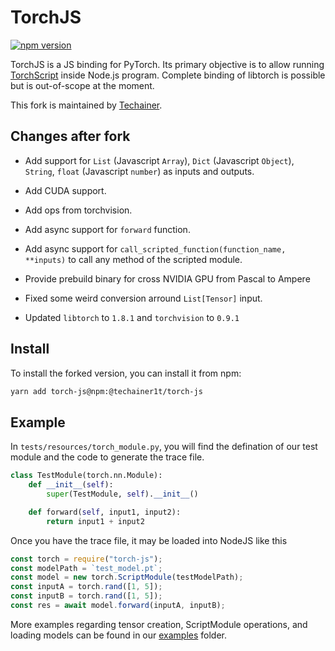 # TorchJS

[![npm version](https://badge.fury.io/js/%40techainer1t%2Ftorch-js.svg)](https://badge.fury.io/js/%40techainer1t%2Ftorch-js)

TorchJS is a JS binding for PyTorch. Its primary objective is to allow running [TorchScript](https://pytorch.org/docs/master/jit.html) inside Node.js program. Complete binding of libtorch is possible but is out-of-scope at the moment.

This fork is maintained by [Techainer](https://techainer.com).
## Changes after fork

- Add support for `List` (Javascript `Array`), `Dict` (Javascript `Object`), `String`, `float` (Javascript `number`) as inputs and outputs.

- Add CUDA support.

- Add ops from torchvision.

- Add async support for `forward` function.

- Add async support for `call_scripted_function(function_name, **inputs)` to call any method of the scripted module.

- Provide prebuild binary for cross NVIDIA GPU from Pascal to Ampere

- Fixed some weird conversion arround `List[Tensor]` input.

- Updated `libtorch` to `1.8.1` and `torchvision` to `0.9.1`

## Install

To install the forked version, you can install it from npm:

```bash
yarn add torch-js@npm:@techainer1t/torch-js
```

## Example

In `tests/resources/torch_module.py`, you will find the defination of our test module and the code to generate the trace file.

```python
class TestModule(torch.nn.Module):
    def __init__(self):
        super(TestModule, self).__init__()

    def forward(self, input1, input2):
        return input1 + input2
```

Once you have the trace file, it may be loaded into NodeJS like this

```javascript
const torch = require("torch-js");
const modelPath = `test_model.pt`;
const model = new torch.ScriptModule(testModelPath);
const inputA = torch.rand([1, 5]);
const inputB = torch.rand([1, 5]);
const res = await model.forward(inputA, inputB);
```

More examples regarding tensor creation, ScriptModule operations, and loading models can be found in our [examples](./examples) folder.
